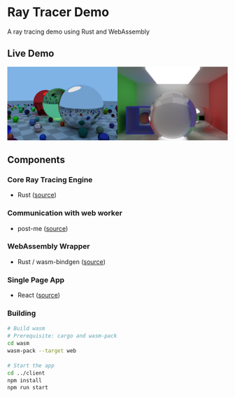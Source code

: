 # Ray Tracer Demo
A ray tracing demo using Rust and WebAssembly

## Live Demo
[![Demo Page](./demo_small.png)](https://alesgenova.github.io/ray-tracer-app/)

## Components
### Core Ray Tracing Engine
- Rust ([source](https://github.com/alesgenova/ray-tracer))

### Communication with web worker
- post-me ([source](https://github.com/alesgenova/post-me))

### WebAssembly Wrapper
- Rust / wasm-bindgen ([source](https://github.com/alesgenova/ray-tracer-app/tree/master/wasm))

### Single Page App
- React ([source](https://github.com/alesgenova/ray-tracer-app/tree/master/client))

### Building
```bash
# Build wasm
# Prerequisite: cargo and wasm-pack
cd wasm
wasm-pack --target web

# Start the app
cd ../client
npm install
npm run start
```